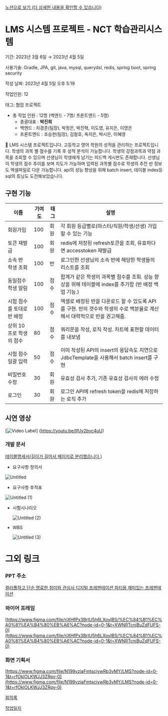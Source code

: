[노션으로 보기 (더 상세한 내용을 확인할 수 있습니다)](https://coordinated-sunset-4f9.notion.site/LMS-NCT-61cfe7e7a0ef4a919fc45102cdb1ae9f)

# LMS 시스템 프로젝트 - NCT 학습관리시스템

기간: 2023년 3월 6일 → 2023년 4월 5일

사용기술: Gradle, JPA, git, java, mysql, querydsl, redis, spring boot, spring security

작성 날짜: 2023년 4월 5일 오후 5:19

작업인원: 12

태그: 협업 프로젝트

- 총 작업 인원 : 12명 (백엔드 - 7명/ 프론트엔드 - 5명)
    - 총괄대표 : **박진희**
    - 백엔드 : 차경준(팀장), 박정은, 박진혁, 이도영, 유지은, 이영은
    - 프론트엔드 : 조승현(팀장), 김철호, 옥지은, 박시은, 이혜영

<aside>
📝 LMS 시스템 프로젝트입니다.
고등학교 영어 학원의 성적을 관리하는 프로젝트입니다. 학생의 과목 별 점수를 기록 후 성적 분석이 가능합니다. 학생의 강점과목과 약점 과목을 조회할 수 있으며 선생님이 학생에게 남기는 피드백 게시판도 존재합니다.
선생님이 학생의 점수 추이를 보며 지도가 가능하며 입력된 과목별 점수로 학생의 추천 반 정보도 엑셀파일로 다운 가능합니다.
    api의 성능 향상을 위해 batch insert, 테이블 index등 sql의 튜닝도 도전해보았습니다.

</aside>

## 구현 기능

|이름|기여도|태그|설명|
|------|-----|-----|---|
|회원가입|100|회원|각 회원 등급별로(마스터/직원/학생/선생) 가입할 수 있는 기능|
|토큰 재발급|100|회원|redis에 저장된 refresh토큰을 조회, 유효하다면 accesstoken 재발급|
|소속 반 학생 조회|100|반|로그인한 선생님의 소속 반에 해당한 학생들의 리스트를 조회|
|동일점수 학생 알림|100|점수|합계가 같은 학생의 과목별 점수를 조회. 성능 향상을 위해 테이블에 index를 추가함 (반 배정 백업 기능.)|
|시험 점수를 토대로 반 배정|100|점수|엑셀로 배정된 반을 다운로드 할 수 있도록 API를 구현. 반의 갯수와 학생의 수로 백분율로 계산해서 대략적으로 반을 권고해줌.|
|상위 10프로 학생의 점수|80|점수|쿼리문을 작성, 로직 작성. 차트에 표현할 데이터를 내보냄|
|시험 점수 일괄 입력|50|점수|이미 작성된 API의 insert의 응답속도 지연으로 JdbcTemplate을 사용해서 batch insert를 구현|
|비밀번호 수정|30|회원|유효성 검사 추가, 기존 유효성 검사의 에러 수정|
|로그인|30|회원|로그인 API에 refresh token을 redis에 저장하는 로직 추가|

## 시연 영상
[![Video Label](http://img.youtube.com/vi/lPJy2byc4uU/0.jpg)]
(https://youtu.be/lPJy2byc4uU)



### 개발 문서

[테이블명세서(길이가 길어서 페이지로 분리했습니다.)](https://coordinated-sunset-4f9.notion.site/ac79a336f0c14872bd48a0819572e9b4)

- 요구사항 정의서
    
![Untitled](https://user-images.githubusercontent.com/110175918/230352957-1c20d526-01c3-4de2-b4b8-4fcfa83d95db.png)
    
- 요구사항 추적표
    
![Untitled (1)](https://user-images.githubusercontent.com/110175918/230353211-92267e49-e197-46be-a67f-59af12db457a.png)

    
- 시험시나리오
    
   ![Untitled (2)](https://user-images.githubusercontent.com/110175918/230353403-c8e27ffa-2243-4bd4-82ae-525b845da3a7.png)

- WBS
    
   ![Untitled (3)](https://user-images.githubusercontent.com/110175918/230353527-dedb62a9-fd20-4322-b0a1-a906b7833756.png)

# 그외 링크

### PPT 주소

[컬러풀하고 단순 명료한 취미와 관심사 디지털 프레젠테이션 파티용 재미있는 프레젠테이션](https://www.canva.com/design/DAFeoLJAiNU/ZTfasGRXLzHSC37ZdJ_9Pw/edit?utm_content=DAFeoLJAiNU&utm_campaign=designshare&utm_medium=link2&utm_source=sharebutton)


### 와이어 프레임

[https://www.figma.com/file/rjXHfPx3BrIU5h6LXoylBS/%EC%84%B1%EC%A0%81%EA%B4%80%EB%A6%AC?node-id=0-1&t=XWNRTcnjBuZdFUFS-0](https://www.figma.com/file/rjXHfPx3BrIU5h6LXoylBS/%EC%84%B1%EC%A0%81%EA%B4%80%EB%A6%AC?node-id=0-1&t=XWNRTcnjBuZdFUFS-0)

### 화면 기획서

[https://www.figma.com/file/N199vzjaFmtsciywRb3vMY/LMS?node-id=0-1&t=rfOklOLKWJJ3ZRpv-0](https://www.figma.com/file/N199vzjaFmtsciywRb3vMY/LMS?node-id=0-1&t=rfOklOLKWJJ3ZRpv-0)


[회의록](https://coordinated-sunset-4f9.notion.site/039957de06c649a291e34f0db439b27f?v=cfd6cebb463a43b786d9948749f38bca)


[작업일지](https://coordinated-sunset-4f9.notion.site/fa19995d50b644f3975b0494707c98f0?v=6c0d37fbc62745b3a6baf1f30b93736b)

